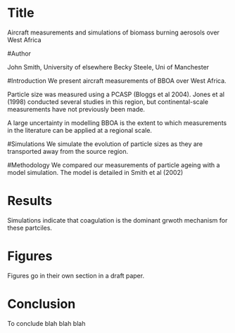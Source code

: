 # Title
Aircraft measurements and simulations of biomass burning aerosols over West Africa

#Author

John Smith, University of elsewhere
Becky Steele, Uni of Manchester


#Introduction
We present aircraft measurements of BBOA over West Africa.

Particle size was measured using a PCASP (Bloggs et al 2004).
Jones et al (1998) conducted several studies in this region, but continental-scale measurements have not previously been made. 

A large uncertainty in modelling BBOA is the extent to which measurements in the literature can be applied at a regional scale.

#Simulations
We simulate the evolution of particle sizes as they are transported away from the source region.

#Methodology
We compared our measurements of particle ageing with a model simulation. 
The model is detailed in Smith et al (2002)

# Results
Simulations indicate that coagulation is the dominant grwoth mechanism for these partciles.

# Figures
Figures go in their own section in a draft paper.

# Conclusion
To conclude blah blah blah
